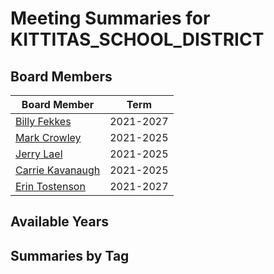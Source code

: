 # Meeting Summaries for KITTITAS_SCHOOL_DISTRICT

## Board Members

| Board Member       | Term           |
|--------------------|----------------|
| [Billy Fekkes](board_member_160.md) | 2021-2027 |
| [Mark Crowley](board_member_161.md) | 2021-2025 |
| [Jerry Lael](board_member_162.md) | 2021-2025 |
| [Carrie Kavanaugh](board_member_163.md) | 2021-2025 |
| [Erin Tostenson](board_member_164.md) | 2021-2027 |

## Available Years

## Summaries by Tag
